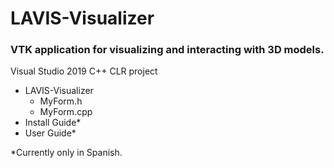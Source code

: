 # LAVIS-Visualizer
### VTK application for visualizing and interacting with 3D models.

Visual Studio 2019 C++ CLR project

- LAVIS-Visualizer
  - MyForm.h
  - MyForm.cpp
- Install Guide*
- User Guide*

*Currently only in Spanish.
